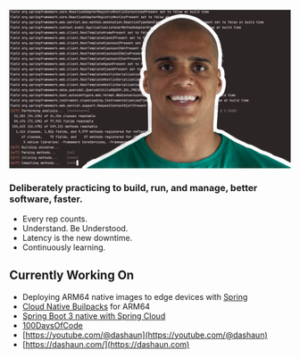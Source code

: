 ![Profile Header](./code-native-compile.png)

### Deliberately practicing to build, run, and manage, better software, faster.

- Every rep counts.
- Understand.  Be Understood.
- Latency is the new downtime.
- Continuously learning.

## Currently Working On

- Deploying ARM64 native images to edge devices with [Spring](https://spring.io)
- [Cloud Native Builpacks](https://dashaun.com/series/java-native-builder-multiarch/) for ARM64
- [Spring Boot 3 native with Spring Cloud](https://dashaun.com/series/spring-boot-3-native/)
- [100DaysOfCode](https://www.100daysofcode.com/)
- [https://youtube.com/@dashaun](https://youtube.com/@dashaun)
- [https://dashaun.com/](https://dashaun.com)
